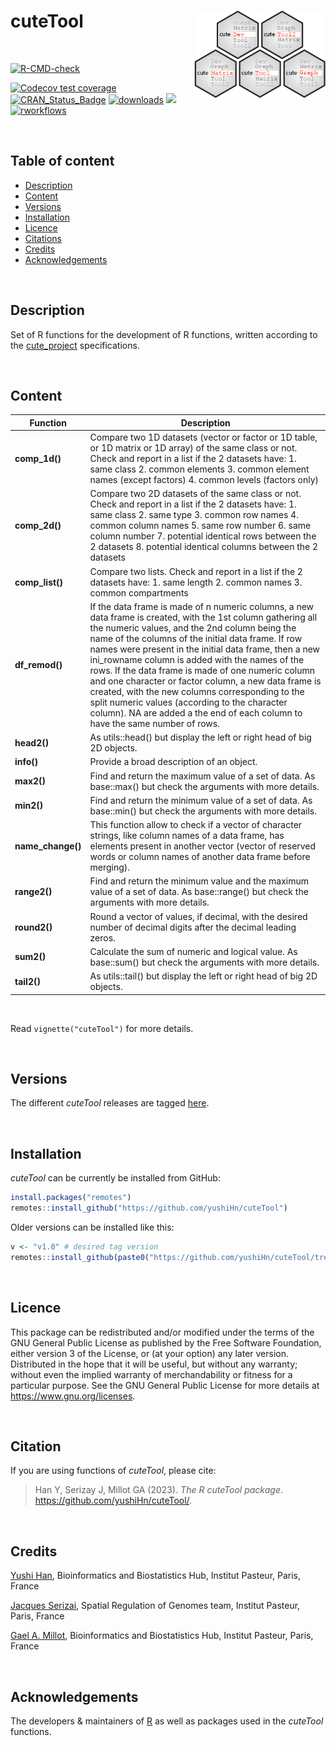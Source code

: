 
# cuteTool <a href="">[<img src="man/figures/logo.png" align="right" height="140" />](https://yushihn.github.io/cuteTool)</a>

<br />

<!-- badges: start -->

[![R-CMD-check](https://github.com/yushiHn/cuteTool/workflows/R-CMD-check/badge.svg)](https://github.com/yushiHn/cuteTool/actions)

[![Codecov test coverage](https://codecov.io/github/yushiHn/cuteTool/coverage.svg?branch=master)](https://app.codecov.io/github/yushiHn/cuteTool?branch=master)
[![CRAN_Status_Badge](https://www.r-pkg.org/badges/version/cuteTool)](https://cran.r-project.org/package=cuteTool)
[![downloads](https://cranlogs.r-pkg.org/badges/cuteTool)](https://www.rdocumentation.org/trends)
[![](https://img.shields.io/badge/license-GPL3.0-green.svg)](https://opensource.org/licenses/MITgpl-3-0)
[![rworkflows](https://github.com/yushiHn/cuteTool/actions/workflows/rworkflows.yml/badge.svg)](https://github.com/yushiHn/cuteTool/actions/workflows/rworkflows.yml)
<!-- badges: end -->

<br />

## Table of content

   - [Description](#description)
   - [Content](#content)
   - [Versions](#versions)
   - [Installation](#installation)
   - [Licence](#licence)
   - [Citations](#citations)
   - [Credits](#credits)
   - [Acknowledgements](#acknowledgements)

<br />

## Description

Set of R functions for the development of R functions, written according to the [cute_project](https://github.com/gael-millot/cute_project) specifications.

<br />

## Content

| Function | Description |
| --- | --- |
| **comp_1d()** | Compare two 1D datasets (vector or factor or 1D table, or 1D matrix or 1D array) of the same class or not. Check and report in a list if the 2 datasets have: 1. same class 2. common elements 3. common element names (except factors) 4. common levels (factors only) |
| **comp_2d()** | Compare two 2D datasets of the same class or not. Check and report in a list if the 2 datasets have: 1. same class 2. same type 3. common row names 4. common column names 5. same row number 6. same column number 7. potential identical rows between the 2 datasets 8. potential identical columns between the 2 datasets |
| **comp_list()** | Compare two lists. Check and report in a list if the 2 datasets have: 1. same length 2. common names 3. common compartments |
| **df_remod()** | If the data frame is made of n numeric columns, a new data frame is created, with the 1st column gathering all the numeric values, and the 2nd column being the name of the columns of the initial data frame. If row names were present in the initial data frame, then a new ini_rowname column is added with the names of the rows. If the data frame is made of one numeric column and one character or factor column, a new data frame is created, with the new columns corresponding to the split numeric values (according to the character column). NA are added a the end of each column to have the same number of rows. |
| **head2()** | As utils::head() but display the left or right head of big 2D objects. |
| **info()** | Provide a broad description of an object. |
| **max2()** | Find and return the maximum value of a set of data. As base::max() but check the arguments with more details. |
| **min2()** | Find and return the minimum value of a set of data. As base::min() but check the arguments with more details.|
| **name_change()** | This function allow to check if a vector of character strings, like column names of a data frame, has elements present in another vector (vector of reserved words or column names of another data frame before merging). |
| **range2()** | Find and return the minimum value and the maximum value of a set of data. As base::range() but check the arguments with more details. |
| **round2()** | Round a vector of values, if decimal, with the desired number of decimal digits after the decimal leading zeros. |
| **sum2()** | Calculate the sum of numeric and logical value. As base::sum() but check the arguments with more details. |
| **tail2()** | As utils::tail() but display the left or right head of big 2D objects. |

<br />

Read `vignette("cuteTool")` for more details.

<br />

## Versions

The different *cuteTool* releases are tagged [here](https://github.com/yushiHn/cuteTool/tags).

<br />

## Installation

*cuteTool* can be currently be installed from GitHub:

```r
install.packages("remotes")
remotes::install_github("https://github.com/yushiHn/cuteTool")
```

Older versions can be installed like this:

```r
v <- "v1.0" # desired tag version
remotes::install_github(paste0("https://github.com/yushiHn/cuteTool/tree/", v))
```

<br />

## Licence

This package can be redistributed and/or modified under the terms of the GNU General Public License as published by the Free Software Foundation, either version 3 of the License, or (at your option) any later version.
Distributed in the hope that it will be useful, but without any warranty; without even the implied warranty of merchandability or fitness for a particular purpose.
See the GNU General Public License for more details at https://www.gnu.org/licenses.

<br />

## Citation

If you are using functions of *cuteTool*, please cite: 

> Han Y, Serizay J, Millot GA (2023). _The R cuteTool package_.
> <https://github.com/yushiHn/cuteTool/>.

<br />

## Credits

[Yushi Han](https://github.com/yushiHn/), Bioinformatics and Biostatistics Hub, Institut Pasteur, Paris, France

[Jacques Serizai](https://github.com/js2264), Spatial Regulation of Genomes team, Institut Pasteur, Paris, France

[Gael A. Millot](https://gitlab.pasteur.fr/gmillot), Bioinformatics and Biostatistics Hub, Institut Pasteur, Paris, France

<br />

## Acknowledgements

The developers & maintainers of [R](https://www.r-project.org/) as well as packages used in the *cuteTool* functions.

